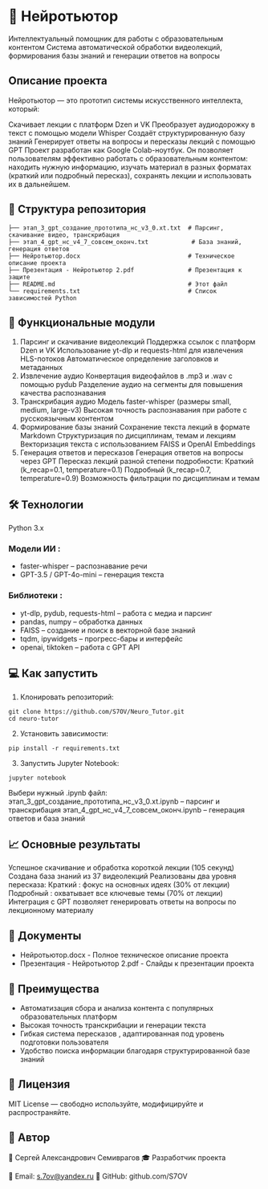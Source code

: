 # 🧠 Нейротьютор
Интеллектуальный помощник для работы с образовательным контентом
Система автоматической обработки видеолекций, формирования базы знаний и генерации ответов на вопросы 

## Описание проекта
Нейротьютор — это прототип системы искусственного интеллекта, который:

Скачивает лекции с платформ Dzen и VK
Преобразует аудиодорожку в текст с помощью модели Whisper
Создаёт структурированную базу знаний
Генерирует ответы на вопросы и пересказы лекций с помощью GPT
Проект разработан как Google Colab-ноутбук. Он позволяет пользователям эффективно работать с образовательным контентом: находить нужную информацию, изучать материал в разных форматах (краткий или подробный пересказ), сохранять лекции и использовать их в дальнейшем.

## 📁 Структура репозитория


```
├── этап_3_gpt_создание_прототипа_нс_v3_0.xt.txt  # Парсинг, скачивание видео, транскрибация
├── этап_4_gpt_нс_v4_7_совсем_оконч.txt            # База знаний, генерация ответов
├── Нейротьютор.docx                              # Техническое описание проекта
├── Презентация - Нейротьютор 2.pdf               # Презентация к защите
├── README.md                                     # Этот файл
└── requirements.txt                              # Список зависимостей Python
```
## 🔧 Функциональные модули
1. Парсинг и скачивание видеолекций
Поддержка ссылок с платформ Dzen и VK
Использование yt-dlp и requests-html для извлечения HLS-потоков
Автоматическое определение заголовков и метаданных
2. Извлечение аудио
Конвертация видеофайлов в .mp3 и .wav с помощью pydub
Разделение аудио на сегменты для повышения качества распознавания
3. Транскрибация аудио
Модель faster-whisper (размеры small, medium, large-v3)
Высокая точность распознавания при работе с русскоязычным контентом
4. Формирование базы знаний
Сохранение текста лекций в формате Markdown
Структуризация по дисциплинам, темам и лекциям
Векторизация текста с использованием FAISS и OpenAI Embeddings
5. Генерация ответов и пересказов
Генерация ответов на вопросы через GPT
Пересказ лекций разной степени подробности:
Краткий (k_recap=0.1, temperature=0.1)
Подробный (k_recap=0.7, temperature=0.9)
Возможность фильтрации по дисциплинам и темам
## 🛠️ Технологии
Python 3.x
### Модели ИИ :
- faster-whisper – распознавание речи
- GPT-3.5 / GPT-4o-mini – генерация текста
### Библиотеки :
- yt-dlp, pydub, requests-html – работа с медиа и парсинг
- pandas, numpy – обработка данных
- FAISS – создание и поиск в векторной базе знаний
- tqdm, ipywidgets – прогресс-бары и интерфейс
- openai, tiktoken – работа с GPT API
## 💻 Как запустить
1. Клонировать репозиторий:
```
git clone https://github.com/S7OV/Neuro_Tutor.git
cd neuro-tutor
```
2. Установить зависимости:
```
pip install -r requirements.txt
```
3. Запустить Jupyter Notebook:
```
jupyter notebook
```
Выбери нужный .ipynb файл:
этап_3_gpt_создание_прототипа_нс_v3_0.xt.ipynb – парсинг и транскрибация
этап_4_gpt_нс_v4_7_совсем_оконч.ipynb – генерация ответов и база знаний
## 📈 Основные результаты
Успешное скачивание и обработка короткой лекции (105 секунд)
Создана база знаний из 37 видеолекций
Реализованы два уровня пересказа:
Краткий : фокус на основных идеях (30% от лекции)
Подробный : охватывает все ключевые темы (70% от лекции)
Интеграция с GPT позволяет генерировать ответы на вопросы по лекционному материалу
## 📄 Документы
- Нейротьютор.docx - Полное техническое описание проекта
- Презентация - Нейротьютор 2.pdf - Слайды к презентации проекта

## 🎯 Преимущества
- Автоматизация сбора и анализа контента с популярных образовательных платформ
- Высокая точность транскрибации и генерации текста
- Гибкая система пересказов , адаптированная под уровень подготовки пользователя
- Удобство поиска информации благодаря структурированной базе знаний
## 📌 Лицензия
MIT License — свободно используйте, модифицируйте и распространяйте.

## 👤 Автор
👤 Сергей Александрович Семиврагов
🎓 Разработчик проекта

📧 Email: s.7ov@yandex.ru
🐙 GitHub: github.com/S7OV
